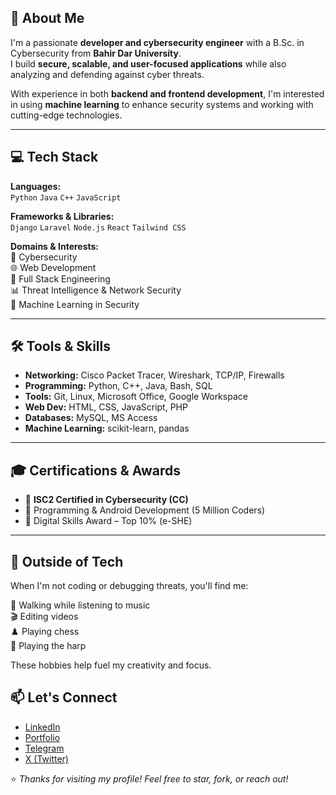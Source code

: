 

## 🧠 About Me

I'm a passionate **developer and cybersecurity engineer** with a B.Sc. in Cybersecurity from **Bahir Dar University**.  
I build **secure, scalable, and user-focused applications** while also analyzing and defending against cyber threats.

With experience in both **backend and frontend development**, I'm interested in using **machine learning** to enhance security systems and working with cutting-edge technologies.

---

## 💻 Tech Stack

**Languages:**  
`Python` `Java` `C++` `JavaScript`

**Frameworks & Libraries:**  
`Django` `Laravel` `Node.js` `React` `Tailwind CSS`

**Domains & Interests:**  
🔐 Cybersecurity  
🌐 Web Development  
🧩 Full Stack Engineering  
📊 Threat Intelligence & Network Security  
🤖 Machine Learning in Security

---

## 🛠 Tools & Skills

- **Networking:** Cisco Packet Tracer, Wireshark, TCP/IP, Firewalls  
- **Programming:** Python, C++, Java, Bash, SQL  
- **Tools:** Git, Linux, Microsoft Office, Google Workspace  
- **Web Dev:** HTML, CSS, JavaScript, PHP  
- **Databases:** MySQL, MS Access  
- **Machine Learning:** scikit-learn, pandas

---

## 🎓 Certifications & Awards

- 📜 **ISC2 Certified in Cybersecurity (CC)**
- 🧠 Programming & Android Development (5 Million Coders)
- 🏅 Digital Skills Award – Top 10% (e-SHE)

---

## 🎯 Outside of Tech

When I'm not coding or debugging threats, you'll find me:

🎵 Walking while listening to music  
🎬 Editing videos  
♟️ Playing chess  
🎼 Playing the harp

These hobbies help fuel my creativity and focus.

## 📫 Let's Connect

- [LinkedIn](https://www.linkedin.com/in/anduamlak-yalewelet-3a1ba5371/)
- [Portfolio](https://portfolio-anduamlak-yalewelet.vercel.app/)
- [Telegram](https://t.me/Anduamlak_Yalewelet)
- [X (Twitter)](https://x.com/Anduamlak23)

⭐️ *Thanks for visiting my profile! Feel free to star, fork, or reach out!*
